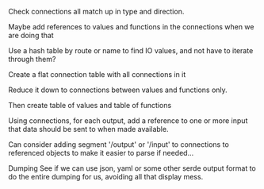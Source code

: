 
Check connections all match up in type and direction.

Maybe add references to values and functions in the connections when we are doing that

Use a hash table by route or name to find IO values, and not have to iterate through them?

Create a flat connection table with all connections in it

Reduce it down to connections between values and functions only.

Then create table of values and table of functions

Using connections, for each output, add a reference to one or more input that data should be sent to when made available.


Can consider adding segment '/output' or '/input' to connections to referenced objects
to make it easier to parse if needed...

Dumping
See if we can use json, yaml or some other serde output format to do the entire dumping for us,
avoiding all that display mess.